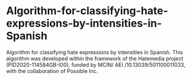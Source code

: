 # Algorithm-for-classifying-hate-expressions-by-intensities-in-Spanish
Algorithm for classifying hate expressions by intensities in Spanish. This algorithm was developed within the framework of the Hatemedia project (PID2020-114584GB-I00), funded by MCIN/ AEI /10.13039/501100011033, with the collaboration of Possible Inc.
